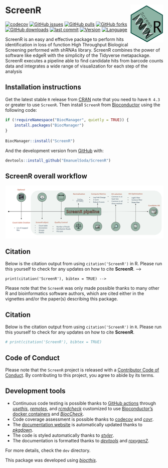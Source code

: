 
<!-- README.md is generated from README.Rmd. Please edit that file -->

# ScreenR <a href='https://emanuelsoda.github.io/ScreenR/'><img src='man/figures/logo.png' align="right" height="120" /></a>

<!-- badges: start -->

[![codecov](https://codecov.io/gh/EmanuelSoda/ScreenR/branch/master/graph/badge.svg?token=NX5YVRP4L0)](https://codecov.io/gh/EmanuelSoda/ScreenR)
[![GitHub
issues](https://img.shields.io/github/issues/EmanuelSoda/ScreenR)](https://github.com/EmanuelSoda/ScreenR/issues)
[![GitHub
pulls](https://img.shields.io/github/issues-pr/EmanuelSoda/ScreenR)](https://github.com/EmanuelSoda/ScreenR/pulls)
[![GitHub
forks](https://img.shields.io/github/forks/EmanuelSoda/ScreenR?style=social)](https://github.com/EmanuelSoda/ScreenR/network/members)
[![GitHub
downloads](https://img.shields.io/github/downloads/EmanuelSoda/ScreenR/total)]()
[![last
commit](https://img.shields.io/github/last-commit/EmanuelSoda/ScreenR)]()
[![Version](https://img.shields.io/github/r-package/v/EmanuelSoda/ScreenR/master)]()
[![Language](https://img.shields.io/github/languages/top/EmanuelSoda/ScreenR)]()

<!-- badges: end -->

ScreenR is an easy and effective package to perform hits identification
in loss of function High Throughput Biological Screening performed with
shRNAs library. ScreenR combines the power of software like edgeR with
the simplicity of the Tidyverse metapackage. ScreenR executes a pipeline
able to find candidate hits from barcode counts data and integrates a
wide range of visualization for each step of the analysis

## Installation instructions

Get the latest stable `R` release from
[CRAN](http://cran.r-project.org/) note that you need to have `R 4.3` or
greater to use `ScreenR`. Then install `ScreenR` from
[Bioconductor](http://bioconductor.org/) using the following code:

``` r
if (!requireNamespace("BiocManager", quietly = TRUE)) {
    install.packages("BiocManager")
}

BiocManager::install("ScreenR")
```

And the development version from
[GitHub](https://github.com/EmanuelSoda/ScreenR) with:

``` r
devtools::install_github("EmanuelSoda/ScreenR")
```

## ScreenR overall workflow

<img src="man/figures/Pipeline.png" align="top">

## Citation
Below is the citation output from using `citation('ScreenR')` in R. Please run this yourself to check for any updates on how to cite **ScreenR**. -->
```{r 'citation', eval = requireNamespace('ScreenR')} -->
print(citation('ScreenR'), bibtex = TRUE) -->
```

Please note that the `ScreenR` was only made possible thanks to many
other R and bioinformatics software authors, which are cited either in
the vignettes and/or the paper(s) describing this package.

## Citation

Below is the citation output from using `citation('ScreenR')` in `R`.
Please run this yourself to check for any updates on how to cite
**ScreenR**.

``` r
# print(citation('ScreenR'), bibtex = TRUE)
```

## Code of Conduct

Please note that the `ScreenR` project is released with a [Contributor
Code of Conduct](http://bioconductor.org/about/code-of-conduct/). By
contributing to this project, you agree to abide by its terms.

## Development tools

-   Continuous code testing is possible thanks to [GitHub
    actions](https://www.tidyverse.org/blog/2020/04/usethis-1-6-0/)
    through *[usethis](https://CRAN.R-project.org/package=usethis)*,
    *[remotes](https://CRAN.R-project.org/package=remotes)*, and
    *[rcmdcheck](https://CRAN.R-project.org/package=rcmdcheck)*
    customized to use [Bioconductor’s docker
    containers](https://www.bioconductor.org/help/docker/) and
    *[BiocCheck](https://bioconductor.org/packages/3.15/BiocCheck)*.
-   Code coverage assessment is possible thanks to
    [codecov](https://codecov.io/gh) and
    *[covr](https://CRAN.R-project.org/package=covr)*.
-   The [documentation website](http://EmanuelSoda.github.io/ScreenR) is
    automatically updated thanks to
    *[pkgdown](https://CRAN.R-project.org/package=pkgdown)*.
-   The code is styled automatically thanks to
    *[styler](https://CRAN.R-project.org/package=styler)*.
-   The documentation is formatted thanks to
    *[devtools](https://CRAN.R-project.org/package=devtools)* and
    *[roxygen2](https://CRAN.R-project.org/package=roxygen2)*.

For more details, check the `dev` directory.

This package was developed using
*[biocthis](https://bioconductor.org/packages/3.15/biocthis)*.
